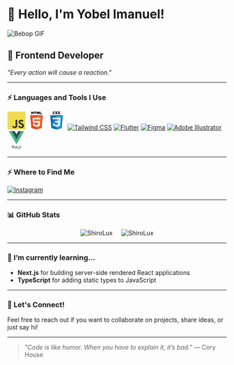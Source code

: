 # 👋 Hello, I'm Yobel Imanuel!

![Bebop GIF](filenew/sapiderman.webp)

## 🚀 Frontend Developer

_"Every action will cause a reaction."_

---

### ⚡️ Languages and Tools I Use

<div>
  <a target="_blank" href="https://raw.githubusercontent.com/devicons/devicon/master/icons/javascript/javascript-original.svg" style="display: inline-block;">
    <img src="https://raw.githubusercontent.com/devicons/devicon/master/icons/javascript/javascript-original.svg" alt="JavaScript" width="42" height="42" />
  </a>
  <a target="_blank" href="https://raw.githubusercontent.com/devicons/devicon/master/icons/html5/html5-original-wordmark.svg" style="display: inline-block;">
    <img src="https://raw.githubusercontent.com/devicons/devicon/master/icons/html5/html5-original-wordmark.svg" alt="HTML5" width="42" height="42" />
  </a>
  <a target="_blank" href="https://raw.githubusercontent.com/devicons/devicon/master/icons/css3/css3-original-wordmark.svg" style="display: inline-block;">
    <img src="https://raw.githubusercontent.com/devicons/devicon/master/icons/css3/css3-original-wordmark.svg" alt="CSS3" width="42" height="42" />
  </a>
  <a target="_blank" href="https://www.vectorlogo.zone/logos/tailwindcss/tailwindcss-icon.svg" style="display: inline-block;">
    <img src="https://www.vectorlogo.zone/logos/tailwindcss/tailwindcss-icon.svg" alt="Tailwind CSS" width="42" height="42" />
  </a>
  <a target="_blank" href="https://www.vectorlogo.zone/logos/flutterio/flutterio-icon.svg" style="display: inline-block;">
    <img src="https://www.vectorlogo.zone/logos/flutterio/flutterio-icon.svg" alt="Flutter" width="42" height="42" />
  </a>
  <a target="_blank" href="https://www.vectorlogo.zone/logos/figma/figma-icon.svg" style="display: inline-block;">
    <img src="https://www.vectorlogo.zone/logos/figma/figma-icon.svg" alt="Figma" width="42" height="42" />
  </a>
  <a target="_blank" href="https://www.vectorlogo.zone/logos/adobe_illustrator/adobe_illustrator-icon.svg" style="display: inline-block;">
    <img src="https://www.vectorlogo.zone/logos/adobe_illustrator/adobe_illustrator-icon.svg" alt="Adobe Illustrator" width="42" height="42" />
  </a>
  <a target="_blank" href="https://raw.githubusercontent.com/devicons/devicon/master/icons/vuejs/vuejs-original-wordmark.svg" style="display: inline-block;">
    <img src="https://raw.githubusercontent.com/devicons/devicon/master/icons/vuejs/vuejs-original-wordmark.svg" alt="Vue.js" width="42" height="42" />
  </a>
</div>

---

### ⚡️ Where to Find Me

<p>
  <a target="_blank" href="https://www.instagram.com/YobelImanuell" style="display: inline-block;">
    <img src="https://img.shields.io/badge/instagram-logo?style=for-the-badge&logo=instagram&logoColor=white&color=%23F35369" alt="Instagram" />
  </a>
</p>

---

### 📊 GitHub Stats

<div style="display: flex; justify-content: center; align-items: center; gap: 20px;">
  <img src="https://github-readme-stats.vercel.app/api?username=ShiroLux&show_icons=true&locale=en" alt="ShiroLux" />
  <img src="https://github-readme-streak-stats.herokuapp.com/?user=ShiroLux&" alt="ShiroLux" />
</div>

---

### 🌱 I’m currently learning...

- **Next.js** for building server-side rendered React applications
- **TypeScript** for adding static types to JavaScript

---

### 🤝 Let's Connect!

Feel free to reach out if you want to collaborate on projects, share ideas, or just say hi!

---

> _"Code is like humor. When you have to explain it, it’s bad."_ — Cory House
